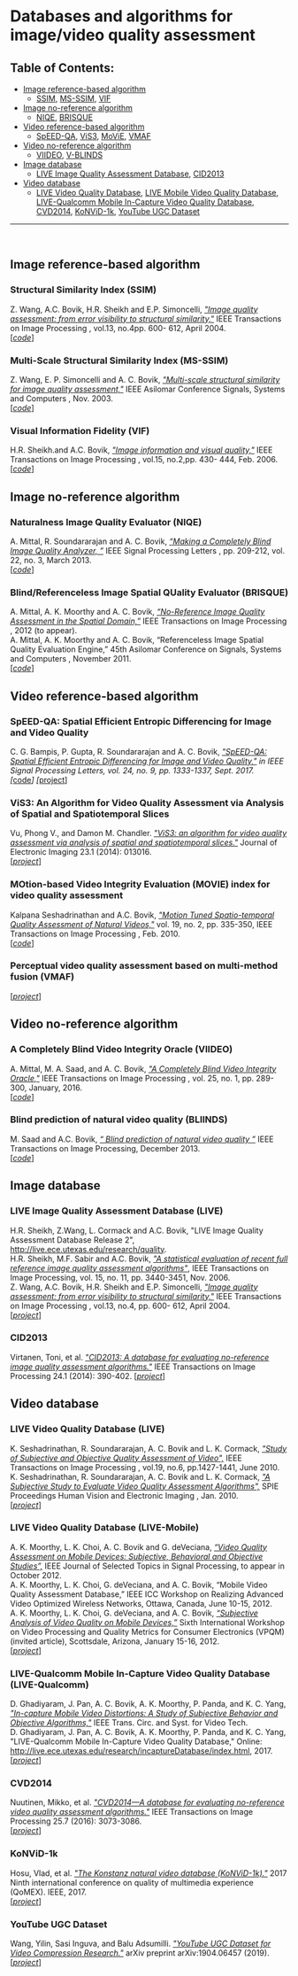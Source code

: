 # Databases and algorithms for image/video quality assessment

## Table of Contents:
- [Image reference-based algorithm](#image-reference)
	- [SSIM](#ssim), [MS-SSIM](#ms-ssim), [VIF](#vif)
- [Image no-reference algorithm](#image-noreference)
	- [NIQE](#niqe), [BRISQUE](#brisque)
- [Video reference-based algorithm](#video-reference)
	- [SpEED-QA](#speedqa), [ViS3](#vis3), [MoViE](#movie), [VMAF](#vmaf)
- [Video no-reference algorithm](#video-noreference)
	- [VIIDEO](#viideo), [V-BLINDS](#vblinds)
- [Image database](#imagedatabase)
	- [LIVE Image Quality Assessment Database](#liveimage), [CID2013](#cid2013)
- [Video database](#videodatabase)
	- [LIVE Video Quality Database](#livevideo), [LIVE Mobile Video Quality Database](#livemobilev), [LIVE-Qualcomm Mobile In-Capture Video Quality Database](#livequalcomm), [CVD2014](#cvd2014), [KoNViD-1k](#konvid), [YouTube UGC Dataset](#youtubeugc)

___
<br>

<a name="image-reference"></a>
## Image reference-based algorithm

<a name="ssim"></a>
### Structural Similarity Index (SSIM)
Z. Wang, A.C. Bovik, H.R. Sheikh and E.P. Simoncelli, *["Image quality assessment: from error visibility to structural similarity,"](https://ece.uwaterloo.ca/~z70wang/publications/ssim.pdf)* 
IEEE Transactions on Image Processing , vol.13, no.4pp. 600- 612, April 2004.  
[*[code](https://ece.uwaterloo.ca/~z70wang/research/ssim/index.html)*]

<a name="ms-ssim"></a>
### Multi-Scale Structural Similarity Index (MS-SSIM)
Z. Wang, E. P. Simoncelli and A. C. Bovik, *["Multi-scale structural similarity for image quality assessment,"](https://ieeexplore.ieee.org/abstract/document/1292216)* 
IEEE Asilomar Conference Signals, Systems and Computers , Nov. 2003.  
[*[code](http://live.ece.utexas.edu/research/Quality/index_algorithms.htm)*]

<a name="vif"></a>
### Visual Information Fidelity (VIF)
H.R. Sheikh.and A.C. Bovik, *["Image information and visual quality,"](https://ieeexplore.ieee.org/abstract/document/1326643)* 
IEEE Transactions on Image Processing , vol.15, no.2,pp. 430- 444, Feb. 2006.  
[*[code](http://live.ece.utexas.edu/research/Quality/index_algorithms.htm)*]

<a name="image-noreference"></a>
## Image no-reference algorithm

<a name="niqe"></a>
### Naturalness Image Quality Evaluator (NIQE)
A. Mittal, R. Soundararajan and A. C. Bovik, *[“Making a Completely Blind Image Quality Analyzer, ”](https://ieeexplore.ieee.org/document/6353522)* 
IEEE Signal Processing Letters , pp. 209-212, vol. 22, no. 3, March 2013.  
[*[code](http://live.ece.utexas.edu/research/Quality/index_algorithms.htm)*]

<a name="brisque"></a>
### Blind/Referenceless Image Spatial QUality Evaluator (BRISQUE) 
A. Mittal, A. K. Moorthy and A. C. Bovik, *[“No-Reference Image Quality Assessment in the Spatial Domain,”](https://ieeexplore.ieee.org/abstract/document/6272356)* 
IEEE Transactions on Image Processing , 2012 (to appear).  
A. Mittal, A. K. Moorthy and A. C. Bovik, “Referenceless Image Spatial Quality Evaluation Engine,” 
45th Asilomar Conference on Signals, Systems and Computers , November 2011.  
[*[code](http://live.ece.utexas.edu/research/Quality/index_algorithms.htm)*]

<a name="video-reference"></a>
## Video reference-based algorithm

<a name="speedqa"></a>
### SpEED-QA: Spatial Efficient Entropic Differencing for Image and Video Quality
C. G. Bampis, P. Gupta, R. Soundararajan and A. C. Bovik, *["SpEED-QA: Spatial Efficient Entropic Differencing for Image and Video Quality,"](https://ieeexplore.ieee.org/abstract/document/7979533) 
in IEEE Signal Processing Letters, vol. 24, no. 9, pp. 1333-1337, Sept. 2017.  
[*[code](http://live.ece.utexas.edu/research/Quality/index_algorithms.htm)*]
[*[project](https://github.com/christosbampis/SpEED-QA_release)]

<a name="vis3"></a>
### ViS3: An Algorithm for Video Quality Assessment via Analysis of Spatial and Spatiotemporal Slices
Vu, Phong V., and Damon M. Chandler. *["ViS3: an algorithm for video quality assessment via analysis of spatial and spatiotemporal slices."](https://www.spiedigitallibrary.org/journals/Journal-of-Electronic-Imaging/volume-23/issue-1/013016/ViS3--an-algorithm-for-video-quality-assessment-via-analysis/10.1117/1.JEI.23.1.013016.short)* 
Journal of Electronic Imaging 23.1 (2014): 013016.  
[*[project](http://vision.eng.shizuoka.ac.jp/vis3/)*]

<a name="movie"></a>
### MOtion-based Video Integrity Evaluation (MOVIE) index for video quality assessment
Kalpana Seshadrinathan and A.C. Bovik, *["Motion Tuned Spatio-temporal Quality Assessment of Natural Videos,"](https://ieeexplore.ieee.org/abstract/document/5290142)* vol. 19, no. 2, pp. 335-350, 
IEEE Transactions on Image Processing , Feb. 2010.  
[*[code](http://live.ece.utexas.edu/research/Quality/index_algorithms.htm)*]

<a name="vmaf"></a>
### Perceptual video quality assessment based on multi-method fusion (VMAF)
[*[project](https://github.com/Netflix/vmaf)*]

<a name="video-noreference"></a>
## Video no-reference algorithm

<a name="viideo"></a>
### A Completely Blind Video Integrity Oracle (VIIDEO)
A. Mittal, M. A. Saad, and A. C. Bovik, *["A Completely Blind Video Integrity Oracle,"](https://ieeexplore.ieee.org/abstract/document/7332944/)* 
IEEE Transactions on Image Processing , vol. 25, no. 1, pp. 289-300, January, 2016.  
[*[code](http://live.ece.utexas.edu/research/Quality/index_algorithms.htm)*]

<a name="vblinds"></a>
### Blind prediction of natural video quality (BLIINDS)
M. Saad and A.C. Bovik, *[“ Blind prediction of natural video quality ”](https://ieeexplore.ieee.org/abstract/document/6705673)* 
IEEE Transactions on Image Processing, December 2013.  
[*[code](http://live.ece.utexas.edu/research/Quality/index_algorithms.htm)*]

<a name="imagedatabase"></a>
## Image database

<a name="liveimage"></a>
### LIVE Image Quality Assessment Database (LIVE)
H.R. Sheikh, Z.Wang, L. Cormack and A.C. Bovik, "LIVE Image Quality Assessment Database Release 2", http://live.ece.utexas.edu/research/quality.  
H.R. Sheikh, M.F. Sabir and A.C. Bovik, *["A statistical evaluation of recent full reference image quality assessment algorithms"](https://ieeexplore.ieee.org/abstract/document/1709988)*, IEEE Transactions on Image Processing, vol. 15, no. 11, pp. 3440-3451, Nov. 2006.  
Z. Wang, A.C. Bovik, H.R. Sheikh and E.P. Simoncelli, *["Image quality assessment: from error visibility to structural similarity,"](https://ece.uwaterloo.ca/~z70wang/publications/ssim.pdf)* IEEE Transactions on Image Processing , vol.13, no.4, pp. 600- 612, April 2004.  
[*[project](http://live.ece.utexas.edu/research/Quality/subjective.htm)*]

<a name="cid2013"></a>
### CID2013
Virtanen, Toni, et al. *["CID2013: A database for evaluating no-reference image quality assessment algorithms."](https://ieeexplore.ieee.org/abstract/document/6975172)* IEEE Transactions on Image Processing 24.1 (2014): 390-402.
[*[project](http://www.helsinki.fi/psychology/groups/visualcognition/)*]

<a name="videodatabase"></a>
## Video database

<a name="livevideo"></a>
### LIVE Video Quality Database (LIVE)
K. Seshadrinathan, R. Soundararajan, A. C. Bovik and L. K. Cormack, *["Study of Subjective and Objective Quality Assessment of Video",](https://ieeexplore.ieee.org/abstract/document/5404314)* IEEE Transactions on Image Processing , vol.19, no.6, pp.1427-1441, June 2010.  
K. Seshadrinathan, R. Soundararajan, A. C. Bovik and L. K. Cormack, *["A Subjective Study to Evaluate Video Quality Assessment Algorithms",](https://www.spiedigitallibrary.org/conference-proceedings-of-spie/7527/75270H/A-subjective-study-to-evaluate-video-quality-assessment-algorithms/10.1117/12.845382.short)* SPIE Proceedings Human Vision and Electronic Imaging , Jan. 2010.  
[*[project](http://live.ece.utexas.edu/research/Quality/live_video.html)*]

<a name="livemobilev"></a>
### LIVE Video Quality Database (LIVE-Mobile)
A. K. Moorthy, L. K. Choi, A. C. Bovik and G. deVeciana, *[“Video Quality Assessment on Mobile Devices: Subjective, Behavioral and Objective Studies”,](https://ieeexplore.ieee.org/abstract/document/6263265)* IEEE Journal of Selected Topics in Signal Processing, to appear in October 2012.  
A. K. Moorthy, L. K. Choi, G. deVeciana, and A. C. Bovik, “Mobile Video Quality Assessment Database,” IEEE ICC Workshop on Realizing Advanced Video Optimized Wireless Networks, Ottawa, Canada, June 10-15, 2012.  
A. K. Moorthy, L. K. Choi, G. deVeciana, and A. C. Bovik, *[“Subjective Analysis of Video Quality on Mobile Devices,”](http://citeseerx.ist.psu.edu/viewdoc/download?doi=10.1.1.298.9721&rep=rep1&type=pdf)* Sixth International Workshop on Video Processing and Quality Metrics for Consumer Electronics (VPQM) (invited article), Scottsdale, Arizona, January 15-16, 2012.  
[*[project](http://live.ece.utexas.edu/research/Quality/live_mobile_video.html)*]

<a name="livequalcomm"></a>
### LIVE-Qualcomm Mobile In-Capture Video Quality Database (LIVE-Qualcomm)
D. Ghadiyaram, J. Pan, A. C. Bovik, A. K. Moorthy, P. Panda, and K. C. Yang, *["In-capture Mobile Video Distortions: A Study of Subjective Behavior and Objective Algorithms,"](https://ieeexplore.ieee.org/abstract/document/7932975)* IEEE Trans. Circ. and Syst. for Video Tech.  
D. Ghadiyaram, J. Pan, A. C. Bovik, A. K. Moorthy, P. Panda, and K. C. Yang, "LIVE-Qualcomm Mobile In-Capture Video Quality Database," Online: http://live.ece.utexas.edu/research/incaptureDatabase/index.html, 2017.  
[*[project](http://live.ece.utexas.edu/research/incaptureDatabase/index.html)*]

<a name="cvd2014"></a>
### CVD2014
Nuutinen, Mikko, et al. *["CVD2014—A database for evaluating no-reference video quality assessment algorithms."](https://ieeexplore.ieee.org/abstract/document/7464299)* IEEE Transactions on Image Processing 25.7 (2016): 3073-3086.  
[*[project](http://www.helsinki.fi/psychology/groups/visualcognition/)*]

<a name="konvid"></a>
### KoNViD-1k
Hosu, Vlad, et al. *["The Konstanz natural video database (KoNViD-1k)."](https://ieeexplore.ieee.org/abstract/document/7965673)* 2017 Ninth international conference on quality of multimedia experience (QoMEX). IEEE, 2017.  
[*[project](http://database.mmsp-kn.de/konvid-1k-database.html)*]

<a name="youtubeugc"></a>
### YouTube UGC Dataset
Wang, Yilin, Sasi Inguva, and Balu Adsumilli. *["YouTube UGC Dataset for Video Compression Research."](https://arxiv.org/pdf/1904.06457.pdf)* arXiv preprint arXiv:1904.06457 (2019).  
[*[project](https://media.withyoutube.com/)*]
